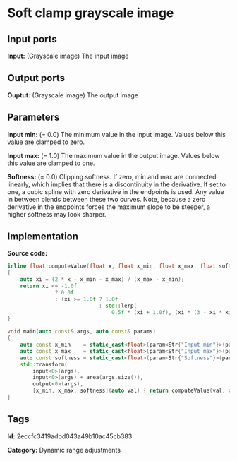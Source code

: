# Soft clamp grayscale image

## Input ports

__Input:__ (Grayscale image) The input image

## Output ports

__Ouptut:__ (Grayscale image) The output image

## Parameters

__Input min:__ (= 0.0) The minimum value in the input image. Values below this value are clamped to zero.

__Input max:__ (= 1.0) The maximum value in the output image. Values below this value are clamped to one.

__Softness:__ (= 0.0) Clipping softness. If zero, min and max are connected linearly, which implies that there is a discontinuity in the derivative. If set to one, a cubic spline with zero derivative in the endpoints is used. Any value in between blends between these two curves. Note, because a zero derivative in the endpoints forces the maximum slope to be steeper, a higher softness may look sharper.

## Implementation

__Source code:__ 

```c++
inline float computeValue(float x, float x_min, float x_max, float softness)
{
	auto xi = (2 * x - x_min - x_max) / (x_max - x_min);
	return xi <= -1.0f
	           ? 0.0f
	           : (xi >= 1.0f ? 1.0f
	                         : std::lerp(
	                             0.5f * (xi + 1.0f), (xi * (3 - xi * xi) + 2.0f) / 4.0f, softness));
}

void main(auto const& args, auto const& params)
{
	auto const x_min    = static_cast<float>(param<Str{"Input min"}>(params).value());
	auto const x_max    = static_cast<float>(param<Str{"Input max"}>(params).value());
	auto const softness = static_cast<float>(param<Str{"Softness"}>(params).value());
	std::transform(
	    input<0>(args),
	    input<0>(args) + area(args.size()),
	    output<0>(args),
	    [x_min, x_max, softness](auto val) { return computeValue(val, x_min, x_max, softness); });
}
```

## Tags

__Id:__ 2eccfc3419adbd043a49b10ac45cb383

__Category:__ Dynamic range adjustments